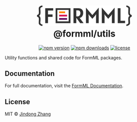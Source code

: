 <h1 align="center">
  <a href="https://github.com/formml/formml">
    <picture>
      <source srcset="https://raw.githubusercontent.com/formml/formml/main/docs/logo/logo-bg.svg" media="(prefers-color-scheme: dark)">
      <img src="https://raw.githubusercontent.com/formml/formml/main/docs/logo/logo-color.svg" alt="FormML Logo" width="300">
    </picture>
  </a>
  <br>
  @formml/utils
</h1>

<p align="center">
  <a href="https://www.npmjs.com/package/@formml/utils"><img src="https://img.shields.io/npm/v/@formml/utils.svg" alt="npm version"></a>
  <a href="https://www.npmjs.com/package/@formml/utils"><img src="https://img.shields.io/npm/dm/@formml/utils.svg" alt="npm downloads"></a>
  <a href="https://github.com/formml/formml/blob/main/LICENSE"><img src="https://img.shields.io/npm/l/@formml/utils.svg" alt="license"></a>
</p>

Utility functions and shared code for FormML packages.

## Documentation

For full documentation, visit the [FormML Documentation](https://github.com/formml/formml#readme).

## License

MIT © [Jindong Zhang](https://github.com/jindong-zhannng)
